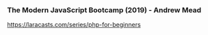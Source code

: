 ### The Modern JavaScript Bootcamp (2019) - Andrew Mead
https://laracasts.com/series/php-for-beginners